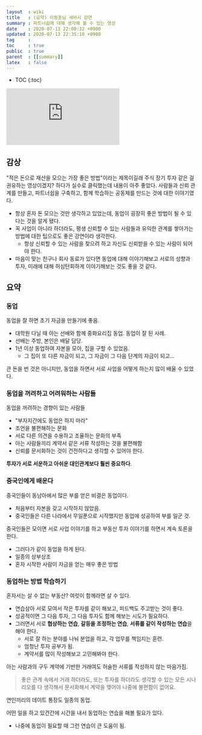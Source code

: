 ```yaml
---
layout  : wiki
title   : (요약) 이동훈님 세바시 강연
summary : 파트너쉽에 대해 생각해 볼 수 있는 영상
date    : 2020-07-13 22:00:32 +0900
updated : 2020-07-13 22:35:10 +0900
tag     : 
toc     : true
public  : true
parent  : [[summary]]
latex   : false
---
```

* TOC
{:toc}


<iframe max-width="100%" height="auto" src="https://www.youtube.com/embed/E2oxSXafOf8" frameborder="0" allow="accelerometer; autoplay; encrypted-media; gyroscope; picture-in-picture" allowfullscreen></iframe>

## 감상

"적은 돈으로 재산을 모으는 가장 좋은 방법"이라는 제목이길래 주식 장기 투자 같은 걸 권유하는 영상이겠지? 하다가 실수로 클릭했는데 내용이 아주 좋았다. 사람들과 신뢰 관계를 만들고, 파트너쉽을 구축하고, 함께 학습하는 공동체를 만드는 것에 대한 이야기였다.

- 항상 혼자 돈 모으는 것만 생각하고 있었는데, 동업이 굉장히 좋은 방법이 될 수 있다는 것을 알게 됐다.
- 꼭 사업이 아니라 하더라도, 평생 신뢰할 수 있는 사람들과 유익한 관계를 쌓아가는 방법에 대한 팁으로도 좋은 강연이라 생각한다.
    - 항상 신뢰할 수 있는 사람을 찾으려 하고 자신도 신뢰받을 수 있는 사람이 되어야 한다.
- 마음이 맞는 친구나 회사 동료가 있다면 동업에 대해 이야기해보고 서로의 성향과 투자, 미래에 대해 허심탄회하게 이야기해보는 것도 좋을 것 같다.

## 요약
### 동업

동업을 잘 하면 초기 자금을 만들기에 좋음.
- 대학원 다닐 때 아는 선배와 함께 중화요리집 동업. 동업이 잘 된 사례.
- 선배는 주방, 본인은 배달 담당.
- 1년 이상 동업하여 자본을 모아, 집을 구할 수 있었음.
    - 그 집이 또 다른 자금이 되고, 그 자금이 그 다음 단계의 자금이 되고...

큰 돈을 번 것은 아니지만, 동업을 하면서 서로 사업을 어떻게 하는지 많이 배울 수 있었다.

### 동업을 꺼려하고 어려워하는 사람들

동업을 꺼려하는 경향이 있는 사람들

- "부자지간에도 동업은 하지 마라"
- 조언을 불편해하는 문화
- 서로 다른 의견을 수용하고 조율하는 문화의 부족
- 아는 사람들끼리 계약서 같은 서류 작성하는 것을 불편해함
- 신뢰를 문서화하는 것이 건전하다고 생각할 수 있어야 한다.

**투자가 서로 서운하고 아쉬운 대인관계보다 훨씬 중요하다**.

### 중국인에게 배운다

중국인들이 동남아에서 많은 부를 얻은 비결은 동업이다.

- 처음부터 자본을 갖고 시작하지 않았음.
- 중국인들은 다른 나라에서 무일푼으로 시작했지만 동업에 성공하여 부를 일군 것.

중국인들은 모이면 서로 사업 이야기를 하고 부동산 투자 이야기를 하면서 계속 토론을 한다.

- 그러다가 같이 동업을 하게 된다.
- 일종의 상부상조
- 혼자 시작한 사람이 자금을 얻는 매우 좋은 방법

### 동업하는 방법 학습하기

혼자서는 살 수 없는 부동산? 여럿이 함께라면 살 수 있다.

- 연습삼아 서로 모여서 작은 투자를 같이 해보고, 피드백도 주고받는 것이 좋다.
- 성공적이면 그 다음 투자, 그 다음 투자도 함께 해보는 시도가 필요하다.
- 그러면서 서로 **협상하는 연습**, **갈등을 조정하는 연습**, **서류를 같이 작성하는 연습**을 해야 한다.
    - 서로 잘 하는 분야를 나눠 분업을 하고, 각 업무를 책임지는 훈련.
    - 엄청난 투자 공부가 됨.
    - 계약서를 많이 작성해보고 고민해봐야 한다.

아는 사람과의 구두 계약에 기반한 거래여도 허술한 서류를 작성하지 않는 마음가짐.

> 좋은 관계 속에서 거래 하더라도, 또는 투자를 하더라도 생각할 수 있는 모든 시나리오를 다 생각해서 문서화해서 계약을 맺어야 나중에 불편함이 없어요.

연인끼리의 데이트 통장도 일종의 동업.

어떤 일을 하고 있건간에 시간을 내서 동업하는 연습을 해볼 필요가 있다.

- 나중에 동업이 필요할 때 그런 연습이 큰 도움이 됨.


